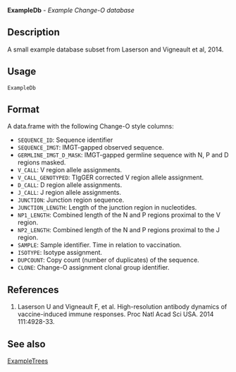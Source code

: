 **ExampleDb** - *Example Change-O database*

Description
--------------------

A small example database subset from Laserson and Vigneault et al, 2014.


Usage
--------------------
```
ExampleDb
```



Format
-------------------
A data.frame with the following Change-O style columns:

+ `SEQUENCE_ID`:           Sequence identifier
+ `SEQUENCE_IMGT`:         IMGT-gapped observed sequence.
+ `GERMLINE_IMGT_D_MASK`:  IMGT-gapped germline sequence with N, P and 
D regions masked.
+ `V_CALL`:                V region allele assignments.
+ `V_CALL_GENOTYPED`:      TIgGER corrected V region allele assignment.
+ `D_CALL`:                D region allele assignments.
+ `J_CALL`:                J region allele assignments.
+ `JUNCTION`:              Junction region sequence.
+ `JUNCTION_LENGTH`:       Length of the junction region in nucleotides.
+ `NP1_LENGTH`:            Combined length of the N and P regions proximal
to the V region.
+ `NP2_LENGTH`:            Combined length of the N and P regions proximal
to the J region.
+ `SAMPLE`:                Sample identifier. Time in relation to vaccination.
+ `ISOTYPE`:               Isotype assignment.
+ `DUPCOUNT`:              Copy count (number of duplicates) of the sequence.
+ `CLONE`:                 Change-O assignment clonal group identifier.


References
-------------------


1. Laserson U and Vigneault F, et al. High-resolution antibody dynamics of 
vaccine-induced immune responses. 
Proc Natl Acad Sci USA. 2014 111:4928-33.





See also
-------------------

[ExampleTrees](ExampleTrees.md)



